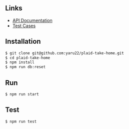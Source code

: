 ## Links
- [API Documentation](./API.md)
- [Test Cases](./test/api.spec.js)

## Installation
```bash
$ git clone git@github.com:yaru22/plaid-take-home.git
$ cd plaid-take-home
$ npm install
$ npm run db:reset
```

## Run
```bash
$ npm run start
```

## Test
```bash
$ npm run test
```
